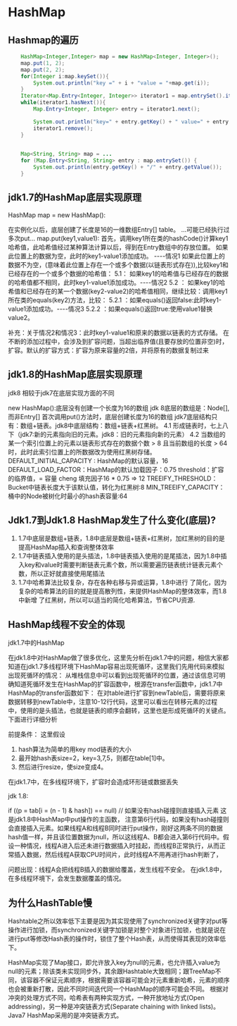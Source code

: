 HashMap
===

Hashmap的遍历
---

```java
    HashMap<Integer,Integer> map = new HashMap<Integer, Integer>();
    map.put(1, 2);
    map.put(2, 2);
    for(Integer i:map.keySet()){
        System.out.println("key =" + i + "value = "+map.get(i));
    }
    Iterator<Map.Entry<Integer, Integer>> iterator1 = map.entrySet().iterator();
    while(iterator1.hasNext()){
        Map.Entry<Integer, Integer> entry = iterator1.next();

        System.out.println("key=" + entry.getKey() + " value=" + entry.getValue());
        iterator1.remove();
    }
  
```

```java
    Map<String, String> map = ...
    for (Map.Entry<String, String> entry : map.entrySet()) {
        System.out.println(entry.getKey() + "/" + entry.getValue());
    }
```

jdk1.7的HashMap底层实现原理
---

HashMap map = new HashMap():

在实例化以后，底层创建了长度是16的一维数组Entry[] table。
…可能已经执行过多次put…
map.put(key1,value1):
首先，调用key1所在类的hashCode()计算key1哈希值，此哈希值经过某种算法计算以后，得到在Entry数组中的存放位置。
如果此位置上的数据为空，此时的key1-value1添加成功。 ----情况1
如果此位置上的数据不为空，(意味着此位置上存在一个或多个数据(以链表形式存在)),比较key1和已经存在的一个或多个数据的哈希值：
    5.1： 如果key1的哈希值与已经存在的数据的哈希值都不相同，此时key1-value1添加成功。----情况2
    5.2 ： 如果key1的哈希值和已经存在的某一个数据(key2-value2)的哈希值相同，继续比较：调用key1所在类的equals(key2)方法，比较：
    5.2.1 ：如果equals()返回false:此时key1-value1添加成功。----情况3
    5.2.2 ：如果equals()返回true:使用value1替换value2。

补充：关于情况2和情况3：此时key1-value1和原来的数据以链表的方式存储。
在不断的添加过程中，会涉及到扩容问题，当超出临界值(且要存放的位置非空)时，扩容。默认的扩容方式：扩容为原来容量的2倍，并将原有的数据复制过来

jdk1.8的HashMap底层实现原理
---

jdk8 相较于jdk7在底层实现方面的不同

new HashMap():底层没有创建一个长度为16的数组
    jdk 8底层的数组是：Node[],而非Entry[]
    首次调用put()方法时，底层创建长度为16的数组
    jdk7底层结构只有：数组+链表。jdk8中底层结构：数组+链表+红黑树。
    4.1 形成链表时，七上八下（jdk7:新的元素指向旧的元素。jdk8：旧的元素指向新的元素）
    4.2 当数组的某一个索引位置上的元素以链表形式存在的数据个数 > 8 且当前数组的长度 > 64时，此时此索引位置上的所数据改为使用红黑树存储。
    DEFAULT_INITIAL_CAPACITY : HashMap的默认容量，16
    DEFAULT_LOAD_FACTOR：HashMap的默认加载因子：0.75
    threshold：扩容的临界值，= 容量 cheng 填充因子16 * 0.75 => 12
    TREEIFY_THRESHOLD：Bucket中链表长度大于该默认值，转化为红黑树:8
    MIN_TREEIFY_CAPACITY：桶中的Node被树化时最小的hash表容量:64

Jdk1.7到Jdk1.8 HashMap发生了什么变化(底层)?
---

1. 1.7中底层是数组+链表，1.8中底层是数组+链表+红黑树，加红黑树的目的是提高HashMap插入和查询整体效率
2. 1.7中链表插入使用的是头插法，1.8中链表插入使用的是尾插法，因为1.8中插入key和value时需要判断链表元素个数，所以需要遍历链表统计链表元素个数，所以正好就直接使用尾插法
3. 1.7中哈希算法比较复杂，存在各种右移与异或运算，1.8中进行 了简化，因为复杂的哈希算法的目的就是提高散列性，来提供HashMap的整体效率，而1.8中新增 了红黑树，所以可以适当的简化哈希算法，节省CPU资源.

HashMap线程不安全的体现
---

jdk1.7中的HashMap

在jdk1.8中对HashMap做了很多优化，这里先分析在jdk1.7中的问题，相信大家都知道在jdk1.7多线程环境下HashMap容易出现死循环，这里我们先用代码来模拟出现死循环的情况：
从堆栈信息中可以看到出现死循环的位置，通过该信息可明确知道死循环发生在HashMap的扩容函数中，根源在transfer函数中，jdk1.7中HashMap的transfer函数如下：
在对table进行扩容到newTable后，需要将原来数据转移到newTable中，注意10-12行代码，这里可以看出在转移元素的过程中，使用的是头插法，也就是链表的顺序会翻转，这里也是形成死循环的关键点。下面进行详细分析

前提条件：
这里假设

1. hash算法为简单的用key mod链表的大小
2. 最开始hash表size=2，key=3,7,5，则都在table[1]中。
3. 然后进行resize，使size变成4。

在jdk1.7中，在多线程环境下，扩容时会造成环形链或数据丢失

jdk 1.8:

if ((p = tab[i = (n - 1) & hash]) == null) // 如果没有hash碰撞则直接插入元素
这是jdk1.8中HashMap中put操作的主函数， 注意第6行代码，如果没有hash碰撞则会直接插入元素。如果线程A和线程B同时进行put操作，刚好这两条不同的数据hash值一样，并且该位置数据为null，所以这线程A、B都会进入第6行代码中。假设一种情况，线程A进入后还未进行数据插入时挂起，而线程B正常执行，从而正常插入数据，然后线程A获取CPU时间片，此时线程A不用再进行hash判断了，

问题出现：线程A会把线程B插入的数据给覆盖，发生线程不安全。
在jdk1.8中，在多线程环境下，会发生数据覆盖的情况。

为什么HashTable慢
-----

Hashtable之所以效率低下主要是因为其实现使用了synchronized关键字对put等操作进行加锁，而synchronized关键字加锁是对整个对象进行加锁，也就是说在进行put等修改Hash表的操作时，锁住了整个Hash表，从而使得其表现的效率低下。

HashMap实现了Map接口，即允许放入key为null的元素，也允许插入value为null的元素；除该类未实现同步外，其余跟Hashtable大致相同；跟TreeMap不同，该容器不保证元素顺序，根据需要该容器可能会对元素重新哈希，元素的顺序也会被重新打散，因此不同时间迭代同一个HashMap的顺序可能会不同。 根据对冲突的处理方式不同，哈希表有两种实现方式，一种开放地址方式(Open addressing)，另一种是冲突链表方式(Separate chaining with linked lists)。Java7 HashMap采用的是冲突链表方式。
